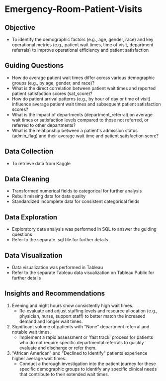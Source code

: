 # Emergency-Room-Patient-Visits

## Objective
- To identify the demographic factors (e.g., age, gender, race) and key operational metrics (e.g., patient wait times, time of visit, department referrals) to improve operational efficiency and patient satisfaction

## Guiding Questions
- How do average patient wait times differ across various demographic groups (e.g., by age, gender, and race)?
- What is the direct correlation between patient wait times and reported patient satisfaction scores (sat_score)?
- How do patient arrival patterns (e.g., by hour of day or time of visit) influence average patient wait times and subsequent patient satisfaction scores?
- What is the impact of departments (department_referral) on average wait times or satisfaction levels compared to those not referred, or referred to other departments?
- What is the relationship between a patient's admission status (admin_flag) and their average wait time and patient satisfaction score?

## Data Collection
- To retrieve data from Kaggle

## Data Cleaning
- Transformed numerical fields to categorical for further analysis
- Rebuilt missing data for data quality
- Standardized incomplete data for consistent categorical fields

## Data Exploration
- Exploratory data analysis was performed in SQL to answer the guiding questions
- Refer to the separate .sql file for further details

## Data Visualization
- Data visualization was performed in Tableau
- Refer to the separate Tableau data visualization on Tableau Public for further details

## Insights and Recommendations
1. Evening and night hours show consistently high wait times.
    - Re-evaluate and adjust staffing levels and resource allocation (e.g., physician, nurse, support staff) to better match the increased demand and longer wait times.
2. Significant volume of patients with "None" department referral and notable wait times.
    - Implement a rapid assessment or 'fast track' process for patients who do not require specific departmental referrals to quickly evaluate and discharge or refer them.
3. "African American" and "Declined to Identify" patients experience higher average wait times. 
    - Conduct a thorough investigation into the patient journey for these specific demographic groups to identify any specific clinical needs that contribute to their extended wait times.
